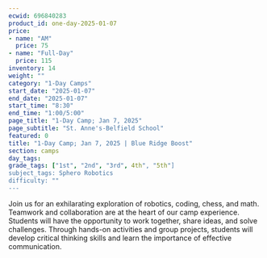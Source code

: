 ```yaml
---
ecwid: 696840283
product_id: one-day-2025-01-07
price:
- name: "AM"
  price: 75
- name: "Full-Day"
  price: 115
inventory: 14
weight: ""
category: "1-Day Camps"
start_date: "2025-01-07"
end_date: "2025-01-07"
start_time: "8:30"
end_time: "1:00/5:00"
page_title: "1-Day Camp; Jan 7, 2025"
page_subtitle: "St. Anne's-Belfield School"
featured: 0
title: "1-Day Camp; Jan 7, 2025 | Blue Ridge Boost"
section: camps
day_tags: 
grade_tags: ["1st", "2nd", "3rd", 4th", "5th"]
subject_tags: Sphero Robotics
difficulty: ""
---
```

Join us for an exhilarating exploration of robotics, coding, chess, and math. Teamwork and collaboration are at the heart of our camp experience. Students will have the opportunity to work together, share ideas, and solve challenges. Through hands-on activities and group projects, students will develop critical thinking skills and learn the importance of effective communication.
